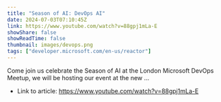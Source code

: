 ```yaml
---
title: "Season of AI: DevOps AI"
date: 2024-07-03T07:10:45Z
link: https://www.youtube.com/watch?v=88gpj1mLa-E
showShare: false
showReadTime: false
thumbnail: images/devops.png
tags: ["developer.microsoft.com/en-us/reactor"]
---
```

Come join us celebrate the Season of AI at the London Microsoft DevOps Meetup, we will be hosting our event at the new ...

- Link to article: https://www.youtube.com/watch?v=88gpj1mLa-E